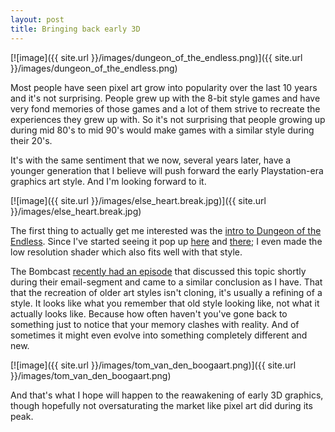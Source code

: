 ```yaml
---
layout: post
title: Bringing back early 3D
---
```


[![image]({{ site.url }}/images/dungeon_of_the_endless.png)]({{ site.url }}/images/dungeon_of_the_endless.png)

Most people have seen pixel art grow into popularity over the last 10 years and it's not surprising. People grew up with the 8-bit style games and have very fond memories of those games and a lot of them strive to recreate the experiences they grew up with. So it's not surprising that people growing up during mid 80's to mid 90's would make games with a similar style during their 20's.

It's with the same sentiment that we now, several years later, have a younger generation that I believe will push forward the early Playstation-era graphics art style. And I'm looking forward to it.

[![image]({{ site.url }}/images/else_heart.break.jpg)]({{ site.url }}/images/else_heart.break.jpg)

The first thing to actually get me interested was the [intro to Dungeon of the Endless](https://www.youtube.com/watch?v=qplvDyEQr1M). Since I've started seeing it pop up [here](https://twitter.com/ThomasNoppers/status/635402904623546368) and [there](https://pbs.twimg.com/tweet_video/CKSjYTLUAAA-xze.mp4); I even made the low resolution shader which also fits well with that style.

The Bombcast [recently had an episode](http://www.giantbomb.com/podcasts/giant-bombcast-08252015/1600-1329/) that discussed this topic shortly during their email-segment and came to a similar conclusion as I have. That that the recreation of older art styles isn't cloning, it's usually a refining of a style. It looks like what you remember that old style looking like, not what it actually looks like. Because how often haven't you've gone back to something just to notice that your memory clashes with reality. And of sometimes it might even evolve into something completely different and new. 

[![image]({{ site.url }}/images/tom_van_den_boogaart.png)]({{ site.url }}/images/tom_van_den_boogaart.png)

And that's what I hope will happen to the reawakening of early 3D graphics, though hopefully not oversaturating the market like pixel art did during its peak.